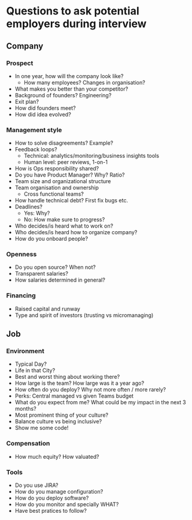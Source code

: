# Questions to ask potential employers during interview

## Company
### Prospect
- In one year, how will the company look like?
  - How many employees? Changes in organisation?
- What makes you better than your competitor?
- Background of founders? Engineering?
- Exit plan?
- How did founders meet?
- How did idea evolved?

### Management style
- How to solve disagreements? Example?
- Feedback loops?
  - Technical: analytics/monitoring/business insights tools
  - Human level: peer reviews, 1-on-1
- How is Ops responsibility shared?
- Do you have Product Manager? Why? Ratio?
- Team size and organizational structure
- Team organisation and ownership
  - Cross functional teams?
- How handle technical debt? First fix bugs etc.
- Deadlines?
  - Yes: Why?
  - No: How make sure to progress?
- Who decides/is heard what to work on?
- Who decides/is heard how to organize company?
- How do you onboard people?

### Openness
- Do you open source? When not?
- Transparent salaries?
- How salaries determined in general?

### Financing
- Raised capital and runway
- Type and spirit of investors (trusting vs micromanaging)

## Job
### Environment
- Typical Day?
- Life in that City?
- Best and worst thing about working there?
- How large is the team? How large was it a year ago?
- How often do you deploy? Why not more often / more rarely?
- Perks: Central managed vs given Teams budget
- What do you expect from me? What could be my impact in the next 3 months?
- Most prominent thing of your culture?
- Balance culture vs being inclusive?
- Show me some code!

### Compensation
- How much equity? How valuated?

### Tools
- Do you use JIRA?
- How do you manage configuration?
- How do you deploy software?
- How do you monitor and specially WHAT?
- Have best pratices to follow?
